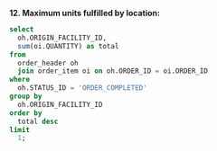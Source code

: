 **12. Maximum units fulfilled by location:**
```sql
select 
  oh.ORIGIN_FACILITY_ID, 
  sum(oi.QUANTITY) as total 
from 
  order_header oh 
  join order_item oi on oh.ORDER_ID = oi.ORDER_ID 
where 
  oh.STATUS_ID = 'ORDER_COMPLETED' 
group by 
  oh.ORIGIN_FACILITY_ID 
order by 
  total desc 
limit 
  1;
```
